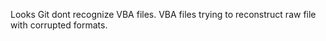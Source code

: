 
Looks Git dont recognize VBA files. 
VBA files trying to reconstruct raw file with corrupted formats.
